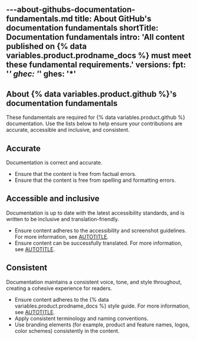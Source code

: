 ---about-githubs-documentation-fundamentals.md
title: About GitHub's documentation fundamentals
shortTitle: Documentation fundamentals
intro: 'All content published on {% data variables.product.prodname_docs %} must meet these fundamental requirements.'
versions:
  fpt: '*'
  ghec: '*'
  ghes: '*'
---

## About {% data variables.product.github %}'s documentation fundamentals

These fundamentals are required for {% data variables.product.github %} documentation. Use the lists below to help ensure your contributions are accurate, accessible and inclusive, and consistent.

## Accurate

Documentation is correct and accurate.

* Ensure that the content is free from factual errors.
* Ensure that the content is free from spelling and formatting errors.

## Accessible and inclusive

Documentation is up to date with the latest accessibility standards, and is written to be inclusive and translation-friendly.

* Ensure content adheres to the accessibility and screenshot guidelines. For more information, see [AUTOTITLE](/contributing/writing-for-github-docs/creating-screenshots).
* Ensure content can be successfully translated. For more information, see [AUTOTITLE](/contributing/writing-for-github-docs/writing-content-to-be-translated).

## Consistent

Documentation maintains a consistent voice, tone, and style throughout, creating a cohesive experience for readers.

* Ensure content adheres to the {% data variables.product.prodname_docs %} style guide. For more information, see [AUTOTITLE](/contributing/style-guide-and-content-model/style-guide).
* Apply consistent terminology and naming conventions.
* Use branding elements (for example, product and feature names, logos, color schemes) consistently in the content.
